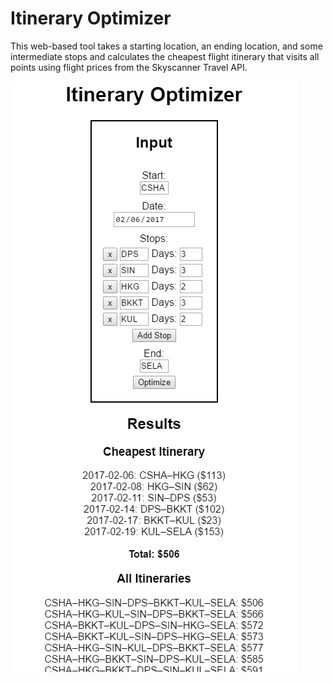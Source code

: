 # Itinerary Optimizer
This web-based tool takes a starting location, an ending location, and some intermediate stops and calculates the cheapest flight itinerary that visits all points using flight prices from the Skyscanner Travel API.

![Screenshot](./screenshot.PNG)